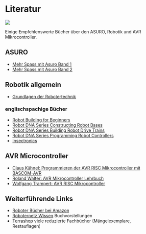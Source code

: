 # Literatur

![][1]

Einige Empfehlenswerte Bücher über den ASURO, Robotik und AVR Mikrocontroller. 

## ASURO

*   [Mehr Spass mit Asuro Band 1][2] 
*   [Mehr Spass mit Asuro Band 2][3] 

## Robotik allgemein

*   [Grundlagen der Robotertechnik][4] 

### englischspachige Bücher

*   [Robot Building for Beginners][5] 
*   [Robot DNA Series Constructing Robot Bases][6] 
*   [Robot DNA Series Building Robot Drive Trains][7] 
*   [Robot DNA Series Programming Robot Controllers][8] 
*   [Insectronics][9] 

## AVR Microcontroller

*   [Claus Kühnel: Programmieren der AVR RISC Mikrocontroller mit BASCOM-AVR][10] 
*   [Roland Walter: AVR Mikrocontroller Lehrbuch][11] 
*   [Wolfgang Trampert: AVR RISC Mikrocontroller][12] 

## Weiterführende Links

*   [Roboter Bücher bei Amazon][13] 
*   [Roboternetz Wissen][14] Buchvorstellungen 
*   [Terrashop][15] viele reduzierte Fachbücher (Mängelexemplare, Restauflagen)

 [1]: http://www.asurowiki.de/pmwiki/uploads/Main/collage.jpg ""
 [2]: http://www.asurowiki.de/pmwiki/pmwiki.php/Main/MehrSpassMitAsuroBand1
 [3]: http://www.asurowiki.de/pmwiki/pmwiki.php/Main/MehrSpassMitAsuroBand2
 [4]: http://www.asurowiki.de/pmwiki/pmwiki.php/Main/GrundlagenDerRobotertechnik
 [5]: http://www.asurowiki.de/pmwiki/pmwiki.php/Main/RobotBuildingForBeginners
 [6]: http://www.asurowiki.de/pmwiki/pmwiki.php/Main/RobotDNASeriesConstructingRobotBases
 [7]: http://www.asurowiki.de/pmwiki/pmwiki.php/Main/RobotDNASeriesBuildingRobotDriveTrains
 [8]: http://www.asurowiki.de/pmwiki/pmwiki.php/Main/RobotDNASeriesProgrammingRobotControllers
 [9]: http://www.asurowiki.de/pmwiki/pmwiki.php/Main/Insectronics
 [10]: http://www.asurowiki.de/pmwiki/pmwiki.php/Main/ProgrammierenDerAVRRISCMikrocontrollerMitBASCOM-AVR
 [11]: http://www.asurowiki.de/pmwiki/pmwiki.php/Main/AVRMikrocontrollerLehrbuch
 [12]: http://www.asurowiki.de/pmwiki/pmwiki.php/Main/AVRRISCMikrocontroller
 [13]: http://www.amazon.de/exec/obidos/redirect?link_code=ur2&tag=asurowiki-21&camp=1638&creative=6742&path=external-search%3Fsearch-type=ss%26index=books-de%26keyword=Roboter
 [14]: http://www.roboternetz.de/wissen/index.php/Buchvorstellungen
 [15]: http://www.terrashop.de

